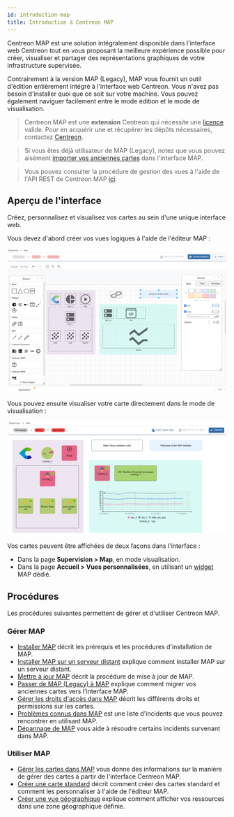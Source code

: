 ```yaml
---
id: introduction-map
title: Introduction à Centreon MAP
---
```


Centreon MAP est une solution intégralement disponible dans l'interface web Centreon tout en vous proposant la meilleure expérience possible pour créer, visualiser et partager des représentations graphiques de votre infrastructure supervisée.

Contrairement à la version MAP (Legacy), MAP vous fournit un outil d'édition entièrement intégré à l'interface web Centreon. Vous n'avez pas besoin d'installer quoi que ce soit sur votre machine. Vous pouvez également naviguer facilement entre le mode édition et le mode de visualisation.

> Centreon MAP est une **extension** Centreon qui nécessite une [licence](../administration/licenses.md) valide.
> Pour en acquérir une et récupérer les dépôts nécessaires, contactez [Centreon](mailto:sales@centreon.com).

> Si vous êtes déjà utilisateur de MAP (Legacy), notez que vous pouvez aisément [importer vos anciennes cartes](import-into-map-web.md) dans l'interface MAP.

> Vous pouvez consulter la procédure de gestion des vues à l'aide de l'API REST de Centreon MAP [ici](https://docs-api.centreon.com/api/centreon-map/23.10/).

## Aperçu de l'interface

Créez, personnalisez et visualisez vos cartes au sein d'une unique interface web.

Vous devez d'abord créer vos vues logiques à l'aide de l'éditeur MAP :

![image](../assets/graph-views/ng/map-web-editor-view.png)

Vous pouvez ensuite visualiser votre carte directement dans le mode de visualisation :

![image](../assets/graph-views/ng/map-web-global-view.png)

Vos cartes peuvent être affichées de deux façons dans l'interface :
- Dans la page **Supervision > Map**, en mode visualisation.
- Dans la page **Accueil > Vues personnalisées**, en utilisant un [widget](../alerts-notifications/custom-views.md) MAP dédié.

## Procédures

Les procédures suivantes permettent de gérer et d'utiliser Centreon MAP.

### Gérer MAP
  - [Installer MAP](map-web-install.md) décrit les prérequis et les procédures d'installation de MAP.
  - [Installer MAP sur un serveur distant](map-web-install-remote.md) explique comment installer MAP sur un serveur distant.
  - [Mettre à jour MAP](map-web-update.md) décrit la procédure de mise à jour de MAP.
  - [Passer de MAP (Legacy) à MAP](import-into-map-web.md) explique comment migrer vos anciennes cartes vers l'interface MAP.
  - [Gérer les droits d'accès dans MAP](map-web-manage.md) décrit les différents droits et permissions sur les cartes.
  - [Problèmes connus dans MAP](map-web-known-issues.md) est une liste d'incidents que vous pouvez rencontrer en utilisant MAP.
  - [Dépannage de MAP](map-web-troubleshooting.md) vous aide à résoudre certains incidents survenant dans MAP.

### Utiliser MAP
  - [Gérer les cartes dans MAP](map-web-manage.md) vous donne des informations sur la manière de gérer des cartes à partir de l'interface Centreon MAP.
  - [Créer une carte standard](map-web-create-standard-map.md) décrit comment créer des cartes standard et comment les personnaliser à l'aide de l'éditeur MAP.
  - [Créer une vue géographique](map-web-create-geoview.md) explique comment afficher vos ressources dans une zone géographique définie.
